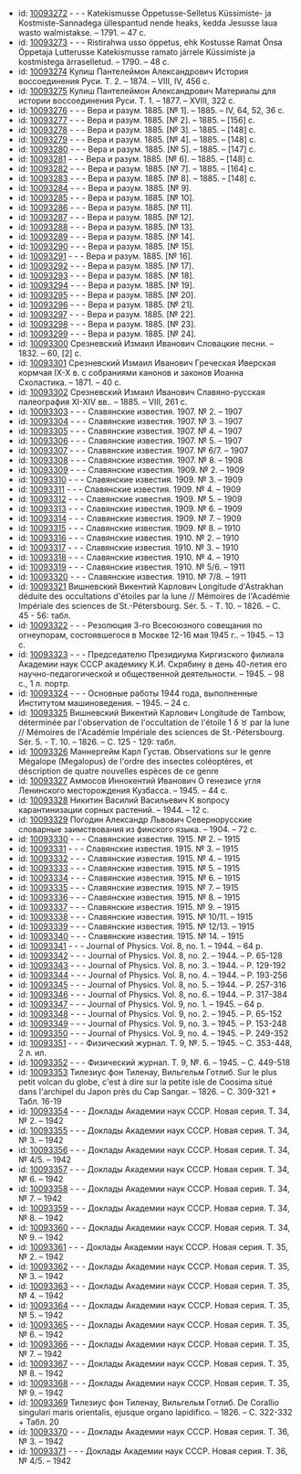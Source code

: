 <ul>
<li>id: <a href="http://books.e-heritage.ru/book/10093272">10093272</a>	- - - Katekismusse Öppetusse-Selletus Küssimiste- ja Kostmiste-Sannadega üllespantud nende heaks, kedda Jesusse laua wasto walmistakse. – 1791. – 47 с.</li>
<li>id: <a href="http://books.e-heritage.ru/book/10093273">10093273</a>	- - - Ristirahwa usso öppetus, ehk Kostusse Ramat Önsa Öppetaja Lutterusse Katekismusse ramato järrele Küssimiste ja kostmistega ärraselletud. – 1790. – 48 с.</li>
<li>id: <a href="http://books.e-heritage.ru/book/10093274">10093274</a>	Кулиш Пантелеймон Александрович История воссоединения Руси. Т. 2. – 1874. – VIII, IV, 456 с.</li>
<li>id: <a href="http://books.e-heritage.ru/book/10093275">10093275</a>	Кулиш Пантелеймон Александрович Материалы для истории воссоединения Руси. Т. 1. – 1877. – XVIII, 322 с.</li>
<li>id: <a href="http://books.e-heritage.ru/book/10093276">10093276</a>	- - - Вера и разум. 1885. [№ 1]. – 1885. – IV, 64, 52, 36 с.</li>
<li>id: <a href="http://books.e-heritage.ru/book/10093277">10093277</a>	- - - Вера и разум. 1885. [№ 2]. – 1885. – [156] с.</li>
<li>id: <a href="http://books.e-heritage.ru/book/10093278">10093278</a>	- - - Вера и разум. 1885. [№ 3]. – 1885. – [148] с.</li>
<li>id: <a href="http://books.e-heritage.ru/book/10093279">10093279</a>	- - - Вера и разум. 1885. [№ 4]. – 1885. – [148] с.</li>
<li>id: <a href="http://books.e-heritage.ru/book/10093280">10093280</a>	- - - Вера и разум. 1885. [№ 5]. – 1885. – [147] с.</li>
<li>id: <a href="http://books.e-heritage.ru/book/10093281">10093281</a>	- - - Вера и разум. 1885. [№ 6]. – 1885. – [148] с.</li>
<li>id: <a href="http://books.e-heritage.ru/book/10093282">10093282</a>	- - - Вера и разум. 1885. [№ 7]. – 1885. – [164] с.</li>
<li>id: <a href="http://books.e-heritage.ru/book/10093283">10093283</a>	- - - Вера и разум. 1885. [№ 8]. – 1885. – [148] с.</li>
<li>id: <a href="http://books.e-heritage.ru/book/10093284">10093284</a>	- - - Вера и разум. 1885. [№ 9].</li>
<li>id: <a href="http://books.e-heritage.ru/book/10093285">10093285</a>	- - - Вера и разум. 1885. [№ 10].</li>
<li>id: <a href="http://books.e-heritage.ru/book/10093286">10093286</a>	- - - Вера и разум. 1885. [№ 11].</li>
<li>id: <a href="http://books.e-heritage.ru/book/10093287">10093287</a>	- - - Вера и разум. 1885. [№ 12].</li>
<li>id: <a href="http://books.e-heritage.ru/book/10093288">10093288</a>	- - - Вера и разум. 1885. [№ 13].</li>
<li>id: <a href="http://books.e-heritage.ru/book/10093289">10093289</a>	- - - Вера и разум. 1885. [№ 14].</li>
<li>id: <a href="http://books.e-heritage.ru/book/10093290">10093290</a>	- - - Вера и разум. 1885. [№ 15].</li>
<li>id: <a href="http://books.e-heritage.ru/book/10093291">10093291</a>	- - - Вера и разум. 1885. [№ 16].</li>
<li>id: <a href="http://books.e-heritage.ru/book/10093292">10093292</a>	- - - Вера и разум. 1885. [№ 17].</li>
<li>id: <a href="http://books.e-heritage.ru/book/10093293">10093293</a>	- - - Вера и разум. 1885. [№ 18].</li>
<li>id: <a href="http://books.e-heritage.ru/book/10093294">10093294</a>	- - - Вера и разум. 1885. [№ 19].</li>
<li>id: <a href="http://books.e-heritage.ru/book/10093295">10093295</a>	- - - Вера и разум. 1885. [№ 20].</li>
<li>id: <a href="http://books.e-heritage.ru/book/10093296">10093296</a>	- - - Вера и разум. 1885. [№ 21].</li>
<li>id: <a href="http://books.e-heritage.ru/book/10093297">10093297</a>	- - - Вера и разум. 1885. [№ 22].</li>
<li>id: <a href="http://books.e-heritage.ru/book/10093298">10093298</a>	- - - Вера и разум. 1885. [№ 23].</li>
<li>id: <a href="http://books.e-heritage.ru/book/10093299">10093299</a>	- - - Вера и разум. 1885. [№ 24].</li>
<li>id: <a href="http://books.e-heritage.ru/book/10093300">10093300</a>	Срезневский Измаил Иванович Словацкие песни. – 1832. – 60, [2] с.</li>
<li>id: <a href="http://books.e-heritage.ru/book/10093301">10093301</a>	Срезневский Измаил Иванович Греческая Иверская кормчая IX-X в. с собраниями канонов и законов Иоанна Схоластика. – 1871. – 40 с.</li>
<li>id: <a href="http://books.e-heritage.ru/book/10093302">10093302</a>	Срезневский Измаил Иванович Славяно-русская палеография XI-XIV вв.. – 1885. – VIII, 261 с.</li>
<li>id: <a href="http://books.e-heritage.ru/book/10093303">10093303</a>	- - - Славянские известия. 1907. № 2. – 1907</li>
<li>id: <a href="http://books.e-heritage.ru/book/10093304">10093304</a>	- - - Славянские известия. 1907. № 3. – 1907</li>
<li>id: <a href="http://books.e-heritage.ru/book/10093305">10093305</a>	- - - Славянские известия. 1907. № 4. – 1907</li>
<li>id: <a href="http://books.e-heritage.ru/book/10093306">10093306</a>	- - - Славянские известия. 1907. № 5. – 1907</li>
<li>id: <a href="http://books.e-heritage.ru/book/10093307">10093307</a>	- - - Славянские известия. 1907. № 6/7. – 1907</li>
<li>id: <a href="http://books.e-heritage.ru/book/10093308">10093308</a>	- - - Славянские известия. 1907. № 8. – 1908</li>
<li>id: <a href="http://books.e-heritage.ru/book/10093309">10093309</a>	- - - Славянские известия. 1909. № 2. – 1909</li>
<li>id: <a href="http://books.e-heritage.ru/book/10093310">10093310</a>	- - - Славянские известия. 1909. № 3. – 1909</li>
<li>id: <a href="http://books.e-heritage.ru/book/10093311">10093311</a>	- - - Славянские известия. 1909. № 4. – 1909</li>
<li>id: <a href="http://books.e-heritage.ru/book/10093312">10093312</a>	- - - Славянские известия. 1909. № 5. – 1909</li>
<li>id: <a href="http://books.e-heritage.ru/book/10093313">10093313</a>	- - - Славянские известия. 1909. № 6. – 1909</li>
<li>id: <a href="http://books.e-heritage.ru/book/10093314">10093314</a>	- - - Славянские известия. 1909. № 7. – 1909</li>
<li>id: <a href="http://books.e-heritage.ru/book/10093315">10093315</a>	- - - Славянские известия. 1909. № 8. – 1910</li>
<li>id: <a href="http://books.e-heritage.ru/book/10093316">10093316</a>	- - - Славянские известия. 1910. № 2. – 1910</li>
<li>id: <a href="http://books.e-heritage.ru/book/10093317">10093317</a>	- - - Славянские известия. 1910. № 3. – 1910</li>
<li>id: <a href="http://books.e-heritage.ru/book/10093318">10093318</a>	- - - Славянские известия. 1910. № 4. – 1910</li>
<li>id: <a href="http://books.e-heritage.ru/book/10093319">10093319</a>	- - - Славянские известия. 1910. № 5/6. – 1911</li>
<li>id: <a href="http://books.e-heritage.ru/book/10093320">10093320</a>	- - - Славянские известия. 1910. № 7/8. – 1911</li>
<li>id: <a href="http://books.e-heritage.ru/book/10093321">10093321</a>	Вишневский Викентий Карлович Longitude d'Astrakhan déduite des occultations d'étoiles par la lune // Mémoires de l'Académie Impériale des sciences de St.-Pétersbourg. Sér. 5. - T. 10. – 1826. – C. 45 - 56: табл.</li>
<li>id: <a href="http://books.e-heritage.ru/book/10093322">10093322</a>	- - - Резолюция 3-го Всесоюзного совещания по огнеупорам, состоявшегося в Москве 12-16 мая 1945 г.. – 1945. – 13 с.</li>
<li>id: <a href="http://books.e-heritage.ru/book/10093323">10093323</a>	- - - Председателю Президиума Киргизского филиала Академии наук СССР академику К.И. Скрябину в день 40-летия его научно-педагогической и общественной деятельности. – 1945. – 98 с., 1 л. портр.</li>
<li>id: <a href="http://books.e-heritage.ru/book/10093324">10093324</a>	- - - Основные работы 1944 года, выполненные Институтом машиноведения. – 1945. – 24 с.</li>
<li>id: <a href="http://books.e-heritage.ru/book/10093325">10093325</a>	Вишневский Викентий Карлович Longitude de Tambow, déterminée par l'observation de l'occultation de l'étoile 1 δ ♉ par la lune // Mémoires de l'Académie Impériale des sciences de St.-Pétersbourg. Sér. 5. - T. 10. – 1826. – C. 125 - 129: табл.</li>
<li>id: <a href="http://books.e-heritage.ru/book/10093326">10093326</a>	Маннергейм Карл Густав. Observations sur le genre Mégalope (Megalopus) de l'ordre des insectes coléoptères, et déscription de quatre nouvelles espèces de ce genre</li>
<li>id: <a href="http://books.e-heritage.ru/book/10093327">10093327</a>	Аммосов Иннокентий Иванович О генезисе угля Ленинского месторождения Кузбасса. – 1945. – 44 с.</li>
<li>id: <a href="http://books.e-heritage.ru/book/10093328">10093328</a>	Никитин Василий Васильевич К вопросу карантинизации сорных растений. – 1944. – 12 с.</li>
<li>id: <a href="http://books.e-heritage.ru/book/10093329">10093329</a>	Погодин Александр Львович Севернорусские словарные заимствования из финского языка. – 1904. – 72 с.</li>
<li>id: <a href="http://books.e-heritage.ru/book/10093330">10093330</a>	- - - Славянские известия. 1915. № 2. – 1915</li>
<li>id: <a href="http://books.e-heritage.ru/book/10093331">10093331</a>	- - - Славянские известия. 1915. № 3. – 1915</li>
<li>id: <a href="http://books.e-heritage.ru/book/10093332">10093332</a>	- - - Славянские известия. 1915. № 4. – 1915</li>
<li>id: <a href="http://books.e-heritage.ru/book/10093333">10093333</a>	- - - Славянские известия. 1915. № 5. – 1915</li>
<li>id: <a href="http://books.e-heritage.ru/book/10093334">10093334</a>	- - - Славянские известия. 1915. № 6. – 1915</li>
<li>id: <a href="http://books.e-heritage.ru/book/10093335">10093335</a>	- - - Славянские известия. 1915. № 7. – 1915</li>
<li>id: <a href="http://books.e-heritage.ru/book/10093336">10093336</a>	- - - Славянские известия. 1915. № 8. – 1915</li>
<li>id: <a href="http://books.e-heritage.ru/book/10093337">10093337</a>	- - - Славянские известия. 1915. № 9. – 1915</li>
<li>id: <a href="http://books.e-heritage.ru/book/10093338">10093338</a>	- - - Славянские известия. 1915. № 10/11. – 1915</li>
<li>id: <a href="http://books.e-heritage.ru/book/10093339">10093339</a>	- - - Славянские известия. 1915. № 12/13. – 1915</li>
<li>id: <a href="http://books.e-heritage.ru/book/10093340">10093340</a>	- - - Славянские известия. 1915. № 14. – 1915</li>
<li>id: <a href="http://books.e-heritage.ru/book/10093341">10093341</a>	- - - Journal of Physics. Vol. 8, no. 1. – 1944. – 64 p.</li>
<li>id: <a href="http://books.e-heritage.ru/book/10093342">10093342</a>	- - - Journal of Physics. Vol. 8, no. 2. – 1944. – P. 65-128</li>
<li>id: <a href="http://books.e-heritage.ru/book/10093343">10093343</a>	- - - Journal of Physics. Vol. 8, no. 3. – 1944. – P. 129-192</li>
<li>id: <a href="http://books.e-heritage.ru/book/10093344">10093344</a>	- - - Journal of Physics. Vol. 8, no. 4. – 1944. – P. 193-256</li>
<li>id: <a href="http://books.e-heritage.ru/book/10093345">10093345</a>	- - - Journal of Physics. Vol. 8, no. 5. – 1944. – P. 257-316</li>
<li>id: <a href="http://books.e-heritage.ru/book/10093346">10093346</a>	- - - Journal of Physics. Vol. 8, no. 6. – 1944. – P. 317-384</li>
<li>id: <a href="http://books.e-heritage.ru/book/10093347">10093347</a>	- - - Journal of Physics. Vol. 9, no. 1. – 1945. – 64 p.</li>
<li>id: <a href="http://books.e-heritage.ru/book/10093348">10093348</a>	- - - Journal of Physics. Vol. 9, no. 2. – 1945. – P. 65-152</li>
<li>id: <a href="http://books.e-heritage.ru/book/10093349">10093349</a>	- - - Journal of Physics. Vol. 9, no. 3. – 1945. – P. 153-248</li>
<li>id: <a href="http://books.e-heritage.ru/book/10093350">10093350</a>	- - - Journal of Physics. Vol. 9, no. 4. – 1945. – P. 249-352</li>
<li>id: <a href="http://books.e-heritage.ru/book/10093351">10093351</a>	- - - Физический журнал. Т. 9, №. 5. – 1945. – С. 353-448, 2 л. ил.</li>
<li>id: <a href="http://books.e-heritage.ru/book/10093352">10093352</a>	- - - Физический журнал. Т. 9, №. 6. – 1945. – С. 449-518</li>
<li>id: <a href="http://books.e-heritage.ru/book/10093353">10093353</a>	Тилезиус фон Тиленау, Вильгельм Готлиб. Sur le plus petit volcan du globe, c'est à dire sur la petite isle de Coosima situé dans l'archipel du Japon près du Cap Sangar. – 1826. – С. 309-321 + Табл. 16-19</li>
<li>id: <a href="http://books.e-heritage.ru/book/10093354">10093354</a>	- - - Доклады Академии наук СССР. Новая серия. Т. 34, № 2. – 1942</li>
<li>id: <a href="http://books.e-heritage.ru/book/10093355">10093355</a>	- - - Доклады Академии наук СССР. Новая серия. Т. 34, № 3. – 1942</li>
<li>id: <a href="http://books.e-heritage.ru/book/10093356">10093356</a>	- - - Доклады Академии наук СССР. Новая серия. Т. 34, № 4/5. – 1942</li>
<li>id: <a href="http://books.e-heritage.ru/book/10093357">10093357</a>	- - - Доклады Академии наук СССР. Новая серия. Т. 34, № 6. – 1942</li>
<li>id: <a href="http://books.e-heritage.ru/book/10093358">10093358</a>	- - - Доклады Академии наук СССР. Новая серия. Т. 34, № 7. – 1942</li>
<li>id: <a href="http://books.e-heritage.ru/book/10093359">10093359</a>	- - - Доклады Академии наук СССР. Новая серия. Т. 34, № 8. – 1942</li>
<li>id: <a href="http://books.e-heritage.ru/book/10093360">10093360</a>	- - - Доклады Академии наук СССР. Новая серия. Т. 34, № 9. – 1942</li>
<li>id: <a href="http://books.e-heritage.ru/book/10093361">10093361</a>	- - - Доклады Академии наук СССР. Новая серия. Т. 35, № 2. – 1942</li>
<li>id: <a href="http://books.e-heritage.ru/book/10093362">10093362</a>	- - - Доклады Академии наук СССР. Новая серия. Т. 35, № 3. – 1942</li>
<li>id: <a href="http://books.e-heritage.ru/book/10093363">10093363</a>	- - - Доклады Академии наук СССР. Новая серия. Т. 35, № 4. – 1942</li>
<li>id: <a href="http://books.e-heritage.ru/book/10093364">10093364</a>	- - - Доклады Академии наук СССР. Новая серия. Т. 35, № 5. – 1942</li>
<li>id: <a href="http://books.e-heritage.ru/book/10093365">10093365</a>	- - - Доклады Академии наук СССР. Новая серия. Т. 35, № 6. – 1942</li>
<li>id: <a href="http://books.e-heritage.ru/book/10093366">10093366</a>	- - - Доклады Академии наук СССР. Новая серия. Т. 35, № 7. – 1942</li>
<li>id: <a href="http://books.e-heritage.ru/book/10093367">10093367</a>	- - - Доклады Академии наук СССР. Новая серия. Т. 35, № 8. – 1942</li>
<li>id: <a href="http://books.e-heritage.ru/book/10093368">10093368</a>	- - - Доклады Академии наук СССР. Новая серия. Т. 35, № 9. – 1942</li>
<li>id: <a href="http://books.e-heritage.ru/book/10093369">10093369</a>	Тилезиус фон Тиленау, Вильгельм Готлиб. De Corallio singulari maris orientalis, ejusque organo lapidifico. – 1826. – С. 322-332 + Табл. 20</li>
<li>id: <a href="http://books.e-heritage.ru/book/10093370">10093370</a>	- - - Доклады Академии наук СССР. Новая серия. Т. 36, № 3. – 1942</li>
<li>id: <a href="http://books.e-heritage.ru/book/10093371">10093371</a>	- - - Доклады Академии наук СССР. Новая серия. Т. 36, № 4/5. – 1942</li>
</ul>
